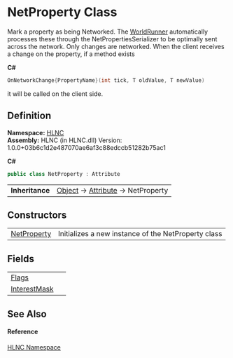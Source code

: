 # NetProperty Class


Mark a property as being Networked. The <a href="T_HLNC_WorldRunner">WorldRunner</a> automatically processes these through the NetPropertiesSerializer to be optimally sent across the network. Only changes are networked. When the client receives a change on the property, if a method exists 

**C#**  
``` C#
OnNetworkChange{PropertyName}(int tick, T oldValue, T newValue)
```
 it will be called on the client side.



## Definition
**Namespace:** <a href="N_HLNC">HLNC</a>  
**Assembly:** HLNC (in HLNC.dll) Version: 1.0.0+03b6c1d2e487070ae6af3c88edccb51282b75ac1

**C#**
``` C#
public class NetProperty : Attribute
```

<table><tr><td><strong>Inheritance</strong></td><td><a href="https://learn.microsoft.com/dotnet/api/system.object" target="_blank" rel="noopener noreferrer">Object</a>  →  <a href="https://learn.microsoft.com/dotnet/api/system.attribute" target="_blank" rel="noopener noreferrer">Attribute</a>  →  NetProperty</td></tr>
</table>



## Constructors
<table>
<tr>
<td><a href="M_HLNC_NetProperty__ctor">NetProperty</a></td>
<td>Initializes a new instance of the NetProperty class</td></tr>
</table>

## Fields
<table>
<tr>
<td><a href="F_HLNC_NetProperty_Flags">Flags</a></td>
<td> </td></tr>
<tr>
<td><a href="F_HLNC_NetProperty_InterestMask">InterestMask</a></td>
<td> </td></tr>
</table>

## See Also


#### Reference
<a href="N_HLNC">HLNC Namespace</a>  
